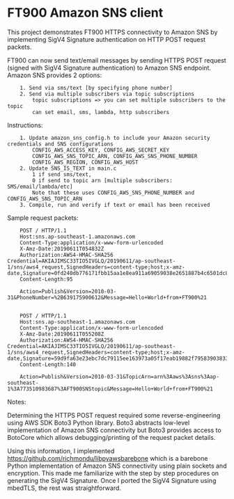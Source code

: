 # FT900 Amazon SNS client


This project demonstrates FT900 HTTPS connectivity to Amazon SNS by implementing SigV4 Signature authentication on HTTP POST request packets.


FT900 can now send text/email messages by sending HTTPS POST request (signed with SigV4 Signature authentication) to Amazon SNS endpoint.
Amazon SNS provides 2 options:

        1. Send via sms/text [by specifying phone number]
        2. Send via multiple subscribers via topic subscriptions
            topic subscriptions => you can set multiple subscribers to the topic
            can set email, sms, lambda, http subscribers


Instructions:

        1. Update amazon_sns_config.h to include your Amazon security credentials and SNS configurations
            CONFIG_AWS_ACCESS_KEY, CONFIG_AWS_SECRET_KEY
            CONFIG_AWS_SNS_TOPIC_ARN, CONFIG_AWS_SNS_PHONE_NUMBER
            CONFIG_AWS_REGION, CONFIG_AWS_HOST
        2. Update SNS_IS_TEXT in main.c
            1 if send sms/text, 
            0 if send to topic arn [multiple subscribers: SMS/email/lambda/etc]
            Note that these uses CONFIG_AWS_SNS_PHONE_NUMBER and CONFIG_AWS_SNS_TOPIC_ARN
        3. Compile, run and verify if text or email has been received


Sample request packets:

        POST / HTTP/1.1
        Host:sns.ap-southeast-1.amazonaws.com
        Content-Type:application/x-www-form-urlencoded
        X-Amz-Date:20190611T054832Z
        Authorization:AWS4-HMAC-SHA256 Credential=AKIAJIMSC33TIO5IVGLQ/20190611/ap-southeast-1/sns/aws4_request,SignedHeaders=content-type;host;x-amz-date,Signature=0fd240db776171fbb15aa1e8ea911a69059038e2651887b4c6501dc81e1811d6
        Content-Length:95

        Action=Publish&Version=2010-03-31&PhoneNumber=%2B639175900612&Message=Hello+World+from+FT900%21


        POST / HTTP/1.1
        Host:sns.ap-southeast-1.amazonaws.com
        Content-Type:application/x-www-form-urlencoded
        X-Amz-Date:20190611T055208Z
        Authorization:AWS4-HMAC-SHA256 Credential=AKIAJIMSC33TIO5IVGLQ/20190611/ap-southeast-1/sns/aws4_request,SignedHeaders=content-type;host;x-amz-date,Signature=59d9fa63e23ebc7dc79115ee163973a05f17eab19882f79583903833576cb6b8
        Content-Length:140

        Action=Publish&Version=2010-03-31&TopicArn=arn%3Aaws%3Asns%3Aap-southeast-1%3A773510983687%3AFT900SNStopic&Message=Hello+World+from+FT900%21


Notes:

Determining the HTTPS POST request required some reverse-engineering using AWS SDK Boto3 Python library. 
Boto3 abstracts low-level implementation of Amazon SNS connectivity 
but Boto3 provides access to BotoCore which allows debugging/printing of the request packet details. 

Using this information, I implemented https://github.com/richmondu/libpyawsbarebone 
which is a barebone Python implementation of Amazon SNS connectivity using plain sockets and encryption. 
This made me familiarize with the step by step procedures on generating the SigV4 Signature.
Once I ported the SigV4 Signature using mbedTLS, the rest was straightforward. 
